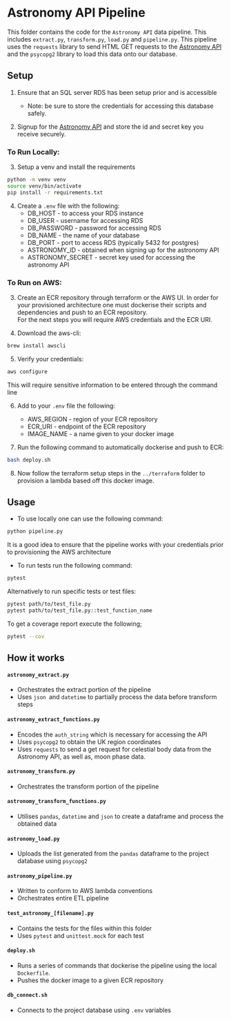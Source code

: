 # Astronomy API Pipeline
This folder contains the code for the `Astronomy API` data pipeline. This includes `extract.py`, `transform.py`, `load.py` and `pipeline.py`. This pipeline uses the `requests` library to send HTML GET requests to the [Astronomy API](https://docs.astronomyapi.com/) and the `psycopg2` library to load this data onto our database.

## Setup
1. Ensure that an SQL server RDS has been setup prior and is accessible
    - Note: be sure to store the credentials for accessing this database safely.

2. Signup for the [Astronomy API](https://astronomyapi.com/auth/signup) and store the id and secret key you receive securely.

### To Run Locally:
3. Setup a venv and install the requirements
```bash
python -m venv venv
source venv/bin/activate
pip install -r requirements.txt
```
4. Create a `.env` file with the following:
    - DB_HOST - to access your RDS instance
    - DB_USER - username for accessing RDS
    - DB_PASSWORD - password for accessing RDS
    - DB_NAME - the name of your database
    - DB_PORT - port to access RDS (typically 5432 for postgres)
    - ASTRONOMY_ID - obtained when signing up for the astronomy API
    - ASTRONOMY_SECRET - secret key used for accessing the astronomy API

### To Run on AWS:

3. Create an ECR repository through terraform or the AWS UI.
In order for your provisioned architecture one must dockerise their scripts and dependencies and push to an ECR repository.  
For the next steps you will require AWS credentials and the ECR URI.

4. Download the aws-cli:
```bash
brew install awscli
```
5. Verify your credentials:
```bash
aws configure
```
This will require sensitive information to be entered through the command line

6. Add to your `.env` file the following:
    - AWS_REGION - region of your ECR repository
    - ECR_URI - endpoint of the ECR repository
    - IMAGE_NAME - a name given to your docker image

7. Run the following command to automatically dockerise and push to ECR:
```bash
bash deploy.sh
```
8. Now follow the terraform setup steps in the `../terraform` folder to provision a lambda based off this docker image.

## Usage
- To use locally one can use the following command:
```bash
python pipeline.py
```
It is a good idea to ensure that the pipeline works with your credentials prior to provisioning the AWS architecture

- To run tests run the following command:
```bash
pytest
```
Alternatively to run specific tests or test files:
```bash
pytest path/to/test_file.py
pytest path/to/test_file.py::test_function_name
```
To get a coverage report execute the following;
```bash
pytest --cov
```

## How it works
#### `astronomy_extract.py`
- Orchestrates the extract portion of the pipeline
- Uses `json `and `datetime` to partially process the data before transform steps
#### `astronomy_extract_functions.py`
- Encodes the `auth_string` which is necessary for accessing the API
- Uses `psycopg2` to obtain the UK region coordinates
- Uses `requests` to send a get request for celestial body data from the Astronomy API, as well as, moon phase data.
#### `astronomy_transform.py`
- Orchestrates the transform portion of the pipeline
#### `astronomy_transform_functions.py`
- Utilises `pandas`, `datetime` and `json` to create a dataframe and process the obtained data
#### `astronomy_load.py`
- Uploads the list generated from the `pandas` dataframe to the project database using `psycopg2`
#### `astronomy_pipeline.py`
- Written to conform to AWS lambda conventions
- Orchestrates entire ETL pipeline
#### `test_astronomy_[filename].py`
- Contains the tests for the files within this folder
- Uses `pytest` and `unittest.mock` for each test
#### `deploy.sh`
- Runs a series of commands that dockerise the pipeline using the local `Dockerfile`.
- Pushes the docker image to a given ECR repository
#### `db_connect.sh`
- Connects to the project database using `.env` variables